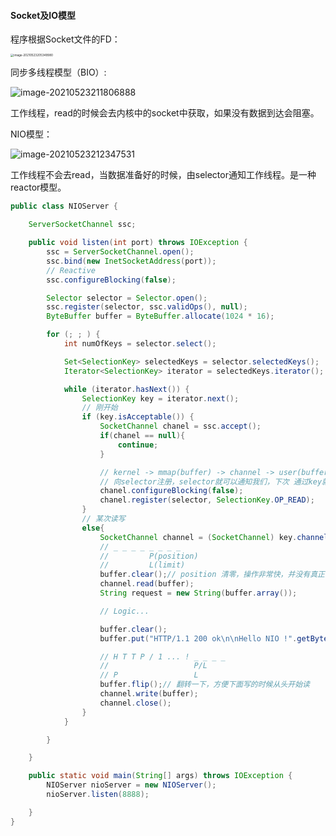 #### Socket及IO模型

程序根据Socket文件的FD：

<img src="https://liuyang-picbed.oss-cn-shanghai.aliyuncs.com/img/image-20210523205349980.png" alt="image-20210523205349980" style="zoom: 33%;" />

同步多线程模型（BIO）:

![image-20210523211806888](https://liuyang-picbed.oss-cn-shanghai.aliyuncs.com/img/image-20210523211806888.png)

工作线程，read的时候会去内核中的socket中获取，如果没有数据到达会阻塞。

NIO模型：

![image-20210523212347531](https://liuyang-picbed.oss-cn-shanghai.aliyuncs.com/img/image-20210523212347531.png)

工作线程不会去read，当数据准备好的时候，由selector通知工作线程。是一种reactor模型。

```java
public class NIOServer {

    ServerSocketChannel ssc;

    public void listen(int port) throws IOException {
        ssc = ServerSocketChannel.open();
        ssc.bind(new InetSocketAddress(port));
        // Reactive
        ssc.configureBlocking(false);

        Selector selector = Selector.open();
        ssc.register(selector, ssc.validOps(), null);
        ByteBuffer buffer = ByteBuffer.allocate(1024 * 16);

        for (; ; ) {
            int numOfKeys = selector.select();

            Set<SelectionKey> selectedKeys = selector.selectedKeys();
            Iterator<SelectionKey> iterator = selectedKeys.iterator();

            while (iterator.hasNext()) {
                SelectionKey key = iterator.next();
                // 刚开始
                if (key.isAcceptable()) {
                    SocketChannel chanel = ssc.accept();
                    if(chanel == null){
                        continue;
                    }

                    // kernel -> mmap(buffer) -> channel -> user(buffer)
                    // 向selector注册，selector就可以通知我们，下次 通过key就可以获取到channel
                    chanel.configureBlocking(false);
                    chanel.register(selector, SelectionKey.OP_READ);
                }
                // 某次读写
                else{
                    SocketChannel channel = (SocketChannel) key.channel();
                    // _ _ _ _ _ _ _ _
                    //         P(position)
                    //         L(limit)
                    buffer.clear();// position 清零，操作非常快，并没有真正清除数据
                    channel.read(buffer);
                    String request = new String(buffer.array());

                    // Logic...

                    buffer.clear();
                    buffer.put("HTTP/1.1 200 ok\n\nHello NIO !".getBytes());

                    // H T T P / 1 ... ! _ _ _ _
                    //                   P/L
                    // P                 L
                    buffer.flip();// 翻转一下，方便下面写的时候从头开始读
                    channel.write(buffer);
                    channel.close();
                }
            }

        }

    }

    public static void main(String[] args) throws IOException {
        NIOServer nioServer = new NIOServer();
        nioServer.listen(8888);

    }
}
```

